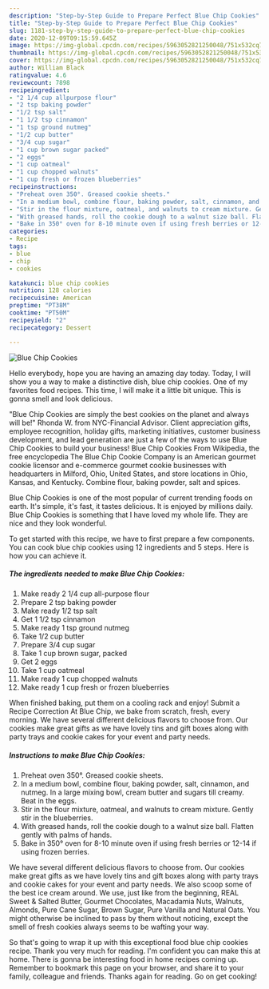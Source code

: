 ```yaml
---
description: "Step-by-Step Guide to Prepare Perfect Blue Chip Cookies"
title: "Step-by-Step Guide to Prepare Perfect Blue Chip Cookies"
slug: 1181-step-by-step-guide-to-prepare-perfect-blue-chip-cookies
date: 2020-12-09T09:15:59.645Z
image: https://img-global.cpcdn.com/recipes/5963052821250048/751x532cq70/blue-chip-cookies-recipe-main-photo.jpg
thumbnail: https://img-global.cpcdn.com/recipes/5963052821250048/751x532cq70/blue-chip-cookies-recipe-main-photo.jpg
cover: https://img-global.cpcdn.com/recipes/5963052821250048/751x532cq70/blue-chip-cookies-recipe-main-photo.jpg
author: William Black
ratingvalue: 4.6
reviewcount: 7898
recipeingredient:
- "2 1/4 cup allpurpose flour"
- "2 tsp baking powder"
- "1/2 tsp salt"
- "1 1/2 tsp cinnamon"
- "1 tsp ground nutmeg"
- "1/2 cup butter"
- "3/4 cup sugar"
- "1 cup brown sugar packed"
- "2 eggs"
- "1 cup oatmeal"
- "1 cup chopped walnuts"
- "1 cup fresh or frozen blueberries"
recipeinstructions:
- "Preheat oven 350°. Greased cookie sheets."
- "In a medium bowl, combine flour, baking powder, salt, cinnamon, and nutmeg. In a large mixing bowl, cream butter and sugars till creamy. Beat in the eggs."
- "Stir in the flour mixture, oatmeal, and walnuts to cream mixture. Gently stir in the blueberries."
- "With greased hands, roll the cookie dough to a walnut size ball. Flatten gently with palms of hands."
- "Bake in 350° oven for 8-10 minute oven if using fresh berries or 12-14 if using frozen berries."
categories:
- Recipe
tags:
- blue
- chip
- cookies

katakunci: blue chip cookies 
nutrition: 128 calories
recipecuisine: American
preptime: "PT38M"
cooktime: "PT50M"
recipeyield: "2"
recipecategory: Dessert

---
```



![Blue Chip Cookies](https://img-global.cpcdn.com/recipes/5963052821250048/751x532cq70/blue-chip-cookies-recipe-main-photo.jpg)

Hello everybody, hope you are having an amazing day today. Today, I will show you a way to make a distinctive dish, blue chip cookies. One of my favorites food recipes. This time, I will make it a little bit unique. This is gonna smell and look delicious.

&#34;Blue Chip Cookies are simply the best cookies on the planet and always will be!&#34; Rhonda W. from NYC-Financial Advisor. Client appreciation gifts, employee recognition, holiday gifts, marketing initiatives, customer business development, and lead generation are just a few of the ways to use Blue Chip Cookies to build your business! Blue Chip Cookies From Wikipedia, the free encyclopedia The Blue Chip Cookie Company is an American gourmet cookie licensor and e-commerce gourmet cookie businesses with headquarters in Milford, Ohio, United States, and store locations in Ohio, Kansas, and Kentucky. Combine flour, baking powder, salt and spices.

Blue Chip Cookies is one of the most popular of current trending foods on earth. It's simple, it's fast, it tastes delicious. It is enjoyed by millions daily. Blue Chip Cookies is something that I have loved my whole life. They are nice and they look wonderful.


To get started with this recipe, we have to first prepare a few components. You can cook blue chip cookies using 12 ingredients and 5 steps. Here is how you can achieve it.

<!--inarticleads1-->

##### The ingredients needed to make Blue Chip Cookies:

1. Make ready 2 1/4 cup all-purpose flour
1. Prepare 2 tsp baking powder
1. Make ready 1/2 tsp salt
1. Get 1 1/2 tsp cinnamon
1. Make ready 1 tsp ground nutmeg
1. Take 1/2 cup butter
1. Prepare 3/4 cup sugar
1. Take 1 cup brown sugar, packed
1. Get 2 eggs
1. Take 1 cup oatmeal
1. Make ready 1 cup chopped walnuts
1. Make ready 1 cup fresh or frozen blueberries


When finished baking, put them on a cooling rack and enjoy! Submit a Recipe Correction At Blue Chip, we bake from scratch, fresh, every morning. We have several different delicious flavors to choose from. Our cookies make great gifts as we have lovely tins and gift boxes along with party trays and cookie cakes for your event and party needs. 

<!--inarticleads2-->

##### Instructions to make Blue Chip Cookies:

1. Preheat oven 350°. Greased cookie sheets.
1. In a medium bowl, combine flour, baking powder, salt, cinnamon, and nutmeg. In a large mixing bowl, cream butter and sugars till creamy. Beat in the eggs.
1. Stir in the flour mixture, oatmeal, and walnuts to cream mixture. Gently stir in the blueberries.
1. With greased hands, roll the cookie dough to a walnut size ball. Flatten gently with palms of hands.
1. Bake in 350° oven for 8-10 minute oven if using fresh berries or 12-14 if using frozen berries.


We have several different delicious flavors to choose from. Our cookies make great gifts as we have lovely tins and gift boxes along with party trays and cookie cakes for your event and party needs. We also scoop some of the best ice cream around. We use, just like from the beginning, REAL Sweet &amp; Salted Butter, Gourmet Chocolates, Macadamia Nuts, Walnuts, Almonds, Pure Cane Sugar, Brown Sugar, Pure Vanilla and Natural Oats. You might otherwise be inclined to pass by them without noticing, except the smell of fresh cookies always seems to be wafting your way. 

So that's going to wrap it up with this exceptional food blue chip cookies recipe. Thank you very much for reading. I'm confident you can make this at home. There is gonna be interesting food in home recipes coming up. Remember to bookmark this page on your browser, and share it to your family, colleague and friends. Thanks again for reading. Go on get cooking!
